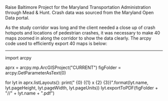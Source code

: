 Raise Baltimore Project for the Maryland Transportation Administration through Mead & Hunt.
Crash data was sourced from the Maryland Open Data portal.

As the study corridor was long and the client needed a close up of crash hotspots and locations of pedestrian crashes, it was necessary to make 40 maps zoomed in along the corridor to show the data clearly.  The arcpy code used to efficiently export 40 maps is below:

-------------

import arcpy

aprx = arcpy.mp.ArcGISProject("CURRENT")
figFolder = arcpy.GetParameterAsText(0)

for lyt in aprx.listLayouts():
    print(" {0} ({1} x {2} {3})".format(lyt.name, lyt.pageHeight, lyt.pageWidth, lyt.pageUnits))
    lyt.exportToPDF(figFolder + "//" + lyt.name + ".pdf")  
